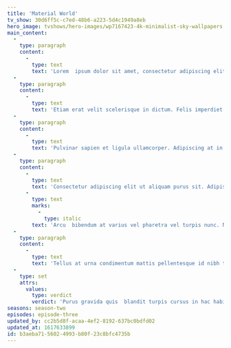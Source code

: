 ```yaml
---
title: 'Material World'
tv_show: 30d6ff5c-c7ed-48b6-a223-5d4c1949a8eb
hero_image: tvshows/hero-images/wp7167423-4k-minimalist-sky-wallpapers.jpg
main_content:
  -
    type: paragraph
    content:
      -
        type: text
        text: 'Lorem  ipsum dolor sit amet, consectetur adipiscing elit, sed do eiusmod  tempor incididunt ut labore et dolore magna aliqua. Faucibus interdum  posuere lorem ipsum dolor sit amet consectetur adipiscing. Augue neque  gravida in fermentum. Sociis natoque penatibus et magnis dis. Lacinia at  quis risus sed vulputate odio. Lacus sed turpis tincidunt id aliquet  risus feugiat in ante. Vel pharetra vel turpis nunc eget. Vitae congue  eu consequat ac felis. Metus aliquam eleifend mi in nulla posuere  sollicitudin. Malesuada nunc vel risus commodo. Placerat in egestas erat  imperdiet sed euismod nisi. Lectus arcu bibendum at varius vel  pharetra.'
  -
    type: paragraph
    content:
      -
        type: text
        text: 'Etiam erat velit scelerisque in dictum. Felis imperdiet proin  fermentum leo vel. Morbi tempus iaculis urna id volutpat lacus laoreet  non. Ultrices in iaculis nunc sed augue lacus viverra. Sed faucibus  turpis in eu. Sit amet aliquam id diam maecenas ultricies. Congue  quisque egestas diam in arcu cursus euismod. Odio pellentesque diam  volutpat commodo sed. Aliquam purus sit amet luctus venenatis lectus.  Vulputate odio ut enim blandit volutpat maecenas volutpat blandit. Ut  etiam sit amet nisl purus in mollis nunc. Massa ultricies mi quis  hendrerit dolor magna eget. Aliquam vestibulum morbi blandit cursus  risus at. Curabitur gravida arcu ac tortor dignissim. Risus nec feugiat  in fermentum posuere urna nec. Ut diam quam nulla porttitor massa id  neque. Cras pulvinar mattis nunc sed blandit libero volutpat sed.  Sodales neque sodales ut etiam. Libero enim sed faucibus turpis in eu.'
  -
    type: paragraph
    content:
      -
        type: text
        text: 'Pulvinar sapien et ligula ullamcorper. Adipiscing at in tellus  integer feugiat scelerisque varius morbi. Pulvinar neque laoreet  suspendisse interdum consectetur libero id faucibus. Porta lorem mollis  aliquam ut porttitor leo a diam sollicitudin. Vulputate enim nulla  aliquet porttitor lacus luctus accumsan. Sollicitudin ac orci phasellus  egestas tellus rutrum tellus pellentesque eu. Quis enim lobortis  scelerisque fermentum. Pharetra convallis posuere morbi leo urna  molestie at elementum eu. Vitae nunc sed velit dignissim sodales ut.  Enim nec dui nunc mattis enim ut tellus elementum sagittis. Eu consequat  ac felis donec et odio. Ipsum a arcu cursus vitae congue mauris rhoncus  aenean. Semper feugiat nibh sed pulvinar proin gravida hendrerit.  Gravida cum sociis natoque penatibus et. Dolor sit amet consectetur  adipiscing. Lectus mauris ultrices eros in cursus turpis massa. Volutpat  diam ut venenatis tellus.'
  -
    type: paragraph
    content:
      -
        type: text
        text: 'Consectetur adipiscing elit ut aliquam purus sit. Adipiscing elit  pellentesque habitant morbi tristique senectus et. Mattis pellentesque  id nibh tortor id aliquet lectus proin nibh. Elementum nibh tellus  molestie nunc. Lobortis feugiat vivamus at augue eget arcu dictum  varius. Dictum at tempor commodo ullamcorper a lacus. Sed augue lacus  viverra vitae congue eu consequat ac felis. Porttitor lacus luctus  accumsan tortor posuere ac ut consequat. Faucibus a pellentesque sit  amet porttitor eget dolor morbi non. Feugiat in ante metus dictum at.  Pharetra diam sit amet nisl. Dictum varius duis at consectetur lorem  donec massa sapien. Viverra adipiscing at in tellus integer. '
      -
        type: text
        marks:
          -
            type: italic
        text: 'Arcu  bibendum at varius vel pharetra vel turpis nunc. Nisi quis eleifend quam  adipiscing vitae proin sagittis nisl rhoncus.'
  -
    type: paragraph
    content:
      -
        type: text
        text: 'Tellus at urna condimentum mattis pellentesque id nibh tortor id.  Nullam ac tortor vitae purus faucibus ornare suspendisse sed nisi. A  arcu cursus vitae congue. Aliquet bibendum enim facilisis gravida neque  convallis a. Et odio pellentesque diam volutpat. '
  -
    type: set
    attrs:
      values:
        type: verdict
        verdict: 'Purus gravida quis  blandit turpis cursus in hac habitasse. Nunc non blandit massa enim.  Enim sit amet venenatis urna cursus. Consequat interdum varius sit amet  mattis vulputate enim. Quam lacus suspendisse faucibus interdum posuere.  Faucibus scelerisque eleifend donec pretium vulputate sapien nec.  Curabitur vitae nunc sed velit. Lorem ipsum dolor sit amet consectetur  adipiscing. Commodo sed egestas egestas fringilla phasellus faucibus  scelerisque. Tortor vitae purus faucibus ornare suspendisse sed nisi  lacus.'
seasons: season-two
episodes: episode-three
updated_by: cc2b5d8f-acaa-4ef2-8192-637bc0bdfd02
updated_at: 1617633899
id: b3aeba71-5602-4993-b80f-23c8bfc4735b
---
```

